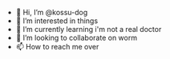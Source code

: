 - 👋 Hi, I’m @kossu-dog
- 👀 I’m interested in things
- 🌱 I’m currently learning i'm not a real doctor
- 💞️ I’m looking to collaborate on worm
- 📫 How to reach me over

<!---
kossu-dog/kossu-dog is a ✨ special ✨ repository because its `README.md` (this file) appears on your GitHub profile.
You can click the Preview link to take a look at your changes.
--->
